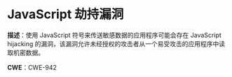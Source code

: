 # JavaScript 劫持漏洞

**描述**：使用 JavaScript 符号来传送敏感数据的应用程序可能会存在 JavaScript hijacking 的漏洞，该漏洞允许未经授权的攻击者从一个易受攻击的应用程序中读取机密数据。

**CWE**：CWE-942